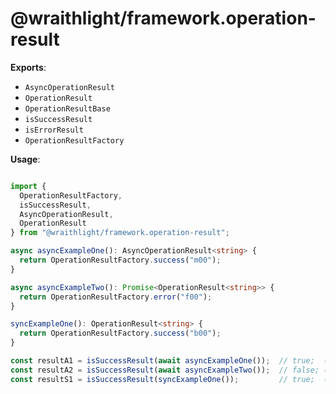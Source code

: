 # @wraithlight/framework.operation-result

**Exports**:
* `AsyncOperationResult`
* `OperationResult`
* `OperationResultBase`
* `isSuccessResult`
* `isErrorResult`
* `OperationResultFactory`

**Usage**:

```ts

import {
  OperationResultFactory,
  isSuccessResult,
  AsyncOperationResult,
  OperationResult
} from "@wraithlight/framework.operation-result";

async asyncExampleOne(): AsyncOperationResult<string> {
  return OperationResultFactory.success("m00");
}

async asyncExampleTwo(): Promise<OperationResult<string>> {
  return OperationResultFactory.error("f00");
}

syncExampleOne(): OperationResult<string> {
  return OperationResultFactory.success("b00");
}

const resultA1 = isSuccessResult(await asyncExampleOne());  // true;  (with typecasting)
const resultA2 = isSuccessResult(await asyncExampleTwo());  // false; (with typecasting)
const resultS1 = isSuccessResult(syncExampleOne());         // true;  (with typecasting)

```
